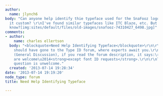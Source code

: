 ```yaml
---
author:
  name: jlynch6
body: "Can anyone help identify thie typeface used for the SnaFooz logo?\r\n\r\nIs
  it custom? \r\nI've found similar typefaces like ITC Blaze, etc. But no exact matches.\r\n\r\nAnyone
  know?[img:sites/default/files/old-images/snafooz-74310427_6498.jpg]"
comments:
- author:
    name: charles ellertson
  body: "<blockquote>Need Help Identifying Typeface</blockquote>\r\n\r\nAh. Then you
    should have gone to the Type ID forum, where experts await you.\r\n\r\nhttp://typophile.com/typeid\r\n\r\nHere
    (General Discussion), if you read the forum description, it says:\r\n\r\nAll topics
    are welcome\u2014<strong>except font ID requests</strong>.\r\n\r\nThat means your
    question is unwelcome."
  created: '2013-07-14 19:28:34'
date: '2013-07-14 19:19:20'
node_type: forum
title: Need Help Identifying Typeface

---
```

